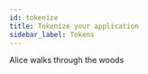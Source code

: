 ```yaml
---
id: tokenize
title: Tokenize your application
sidebar_label: Tokens
---
```


Alice walks through the woods